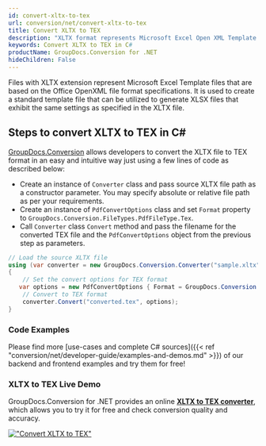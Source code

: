 ```yaml
---
id: convert-xltx-to-tex
url: conversion/net/convert-xltx-to-tex
title: Convert XLTX to TEX
description: "XLTX format represents Microsoft Excel Open XML Template with .xltx extension. Learn how to convert XLTX to TEX file programmatically in C# language using GroupDocs.Conversion for .NET library."
keywords: Convert XLTX to TEX in C#
productName: GroupDocs.Conversion for .NET
hideChildren: False
---
```


Files with XLTX extension represent Microsoft Excel Template files that are based on the Office OpenXML file format specifications. It is used to create a standard template file that can be utilized to generate XLSX files that exhibit the same settings as specified in the XLTX file.

## Steps to convert XLTX to TEX in C#

[GroupDocs.Conversion](https://products.groupdocs.com/conversion/net) allows developers to convert the XLTX file to TEX format in an easy and intuitive way just using a few lines of code as described below:

* Create an instance of `Converter` class and pass source XLTX file path as a constructor parameter. You may specify absolute or relative file path as per your requirements. 
* Create an instance of `PdfConvertOptions` class and set `Format` property to `GroupDocs.Conversion.FileTypes.PdfFileType.Tex`.
* Call `Converter` class `Convert` method and pass the filename for the converted TEX file and the `PdfConvertOptions` object from the previous step as parameters.

```csharp
// Load the source XLTX file
using (var converter = new GroupDocs.Conversion.Converter("sample.xltx"))
{
    // Set the convert options for TEX format
   var options = new PdfConvertOptions { Format = GroupDocs.Conversion.FileTypes.PdfFileType.Tex };
    // Convert to TEX format
    converter.Convert("converted.tex", options);
}
```

### Code Examples

Please find more [use-cases and complete C# sources]({{< ref "conversion/net/developer-guide/examples-and-demos.md" >}}) of our backend and frontend examples and try them for free!

### XLTX to TEX Live Demo

GroupDocs.Conversion for .NET provides an online [**XLTX to TEX converter**](https://products.groupdocs.app/conversion/xltx-to-tex), which allows you to try it for free and check conversion quality and accuracy.

[!["Convert XLTX to TEX"](conversion/net/images/convert-to-tex/convert-xltx-to-tex.png)](https://products.groupdocs.app/conversion/xltx-to-tex)